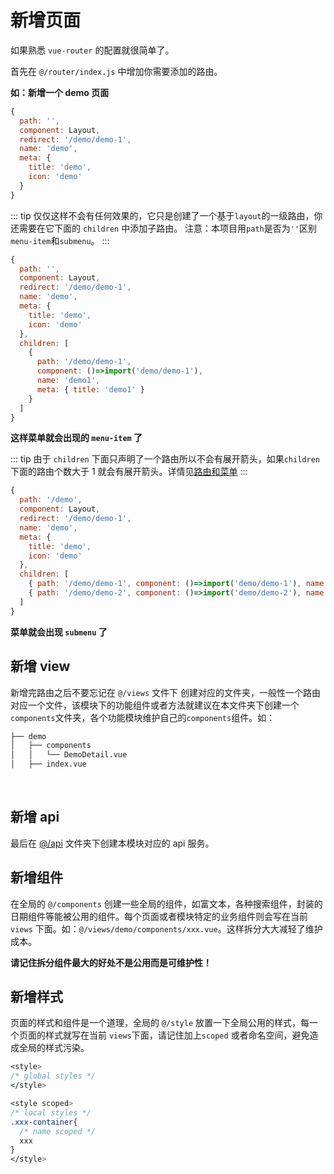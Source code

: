 # 新增页面

如果熟悉 `vue-router` 的配置就很简单了。

首先在 `@/router/index.js` 中增加你需要添加的路由。

**如：新增一个 demo 页面**

```js
{
  path: '',
  component: Layout,
  redirect: '/demo/demo-1',
  name: 'demo',
  meta: {
    title: 'demo',
    icon: 'demo'
  }
}
```

::: tip
仅仅这样不会有任何效果的，它只是创建了一个基于`layout`的一级路由，你还需要在它下面的 `children` 中添加子路由。
注意：本项目用`path`是否为`''`区别`menu-item`和`submenu`。
:::

```js
{
  path: '',
  component: Layout,
  redirect: '/demo/demo-1',
  name: 'demo',
  meta: {
    title: 'demo',
    icon: 'demo'
  },
  children: [
    {
      path: '/demo/demo-1',
      component: ()=>import('demo/demo-1'),
      name: 'demo1',
      meta: { title: 'demo1' }
    }
  ]
}
```

**这样菜单就会出现的 `menu-item` 了**

::: tip
由于 `children` 下面只声明了一个路由所以不会有展开箭头，如果`children`下面的路由个数大于 1 就会有展开箭头。详情见[路由和菜单](router-and-menu.md)
:::

```js
{
  path: '/demo',
  component: Layout,
  redirect: '/demo/demo-1',
  name: 'demo',
  meta: {
    title: 'demo',
    icon: 'demo'
  },
  children: [
    { path: '/demo/demo-1', component: ()=>import('demo/demo-1'), name: 'demo1', meta: { title: 'demo1' }},
    { path: '/demo/demo-2', component: ()=>import('demo/demo-2'), name: 'demo2', meta: { title: 'demo2' }}
  ]
}
```

**菜单就会出现 `submenu` 了**

## 新增 view

新增完路由之后不要忘记在 `@/views` 文件下 创建对应的文件夹，一般性一个路由对应一个文件，该模块下的功能组件或者方法就建议在本文件夹下创建一个`components`文件夹，各个功能模块维护自己的`components`组件。如：
```bash
├── demo
│   ├── components
│   │   └── DemoDetail.vue
│   ├── index.vue
```

<br/>

## 新增 api

最后在 [@/api](https://github.com/qige2016/vue-new-admin/tree/master/src/api) 文件夹下创建本模块对应的 api 服务。

## 新增组件

在全局的 `@/components` 创建一些全局的组件，如富文本，各种搜索组件，封装的日期组件等能被公用的组件。每个页面或者模块特定的业务组件则会写在当前 `views` 下面。如：`@/views/demo/components/xxx.vue`。这样拆分大大减轻了维护成本。

**请记住拆分组件最大的好处不是公用而是可维护性！**

## 新增样式

页面的样式和组件是一个道理，全局的 `@/style` 放置一下全局公用的样式，每一个页面的样式就写在当前 `views`下面，请记住加上`scoped` 或者命名空间，避免造成全局的样式污染。

```css
<style>
/* global styles */
</style>

<style scoped>
/* local styles */
.xxx-container{
  /* name scoped */
  xxx
}
</style>
```
